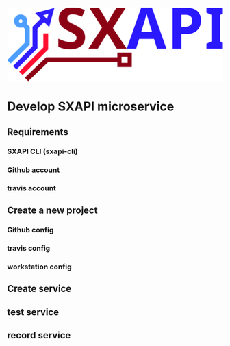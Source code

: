 [![sxapi](docs/assets/logo.svg)](https://github.com/startxfr/sxapi-core)

Develop SXAPI microservice
==========================


Requirements
---------

### SXAPI CLI (sxapi-cli)


### Github account


### travis account



Create a new project
--------------------

### Github config


### travis config


### workstation config



Create service
--------------


test service
------------


record service
--------------
